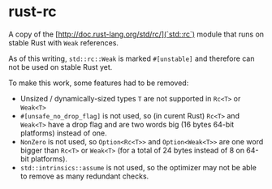 # rust-rc

A copy of the [http://doc.rust-lang.org/std/rc/](`std::rc`) module
that runs on stable Rust with `Weak` references.

As of this writing, `std::rc::Weak` is marked `#[unstable]`
and therefore can not be used on stable Rust yet.

To make this work, some features had to be removed:

* Unsized / dynamically-sized types `T` are not supported in `Rc<T>` or `Weak<T>`
* `#[unsafe_no_drop_flag]` is not used,
  so (in curent Rust) `Rc<T>` and `Weak<T>` have a drop flag
  and are two words big (16 bytes 64-bit platforms) instead of one.
* `NonZero` is not used,
  so `Option<Rc<T>>` and `Option<Weak<T>>` are one word bigger than `Rc<T>` or `Weak<T>`
  (for a total of 24 bytes instead of 8 on 64-bit platforms).
* `std::intrinsics::assume` is not used,
  so the optimizer may not be able to remove as many redundant checks.
